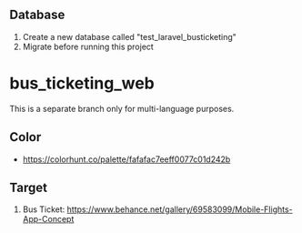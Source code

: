 ## Database

1. Create a new database called "test_laravel_busticketing"
2. Migrate before running this project

# bus_ticketing_web
This is a separate branch only for multi-language purposes.


## Color
- https://colorhunt.co/palette/fafafac7eeff0077c01d242b 

## Target
1. Bus Ticket: https://www.behance.net/gallery/69583099/Mobile-Flights-App-Concept